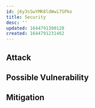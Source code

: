 ```yaml
---
id: j6y3sSwYMK8ldWwi7SPko
title: Security
desc: ''
updated: 1644791300128
created: 1644791231462
---
```



## Attack
<!-- Details of how the attack may be performed, and what the attacker would gain from it -->

## Possible Vulnerability
<!-- What makes Bulgur Cloud vulnerable to this attack -->

## Mitigation
<!-- How does Bulgur Cloud mitigate this attack -->
